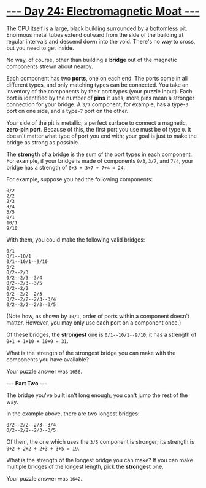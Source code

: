 # [--- Day 24: Electromagnetic Moat ---](http://adventofcode.com/2017/day/24)

The CPU itself is a large, black building surrounded by a bottomless pit. Enormous metal tubes extend outward from the side of the building at regular intervals and descend down into the void. There's no way to cross, but you need to get inside.

No way, of course, other than building a **bridge** out of the magnetic components strewn about nearby.

Each component has two **ports**, one on each end. The ports come in all different types, and only matching types can be connected. You take an inventory of the components by their port types (your puzzle input). Each port is identified by the number of **pins** it uses; more pins mean a stronger connection for your bridge. A ``3/7`` component, for example, has a type-``3`` port on one side, and a type-``7`` port on the other.

Your side of the pit is metallic; a perfect surface to connect a magnetic, **zero-pin port**. Because of this, the first port you use must be of type ``0``. It doesn't matter what type of port you end with; your goal is just to make the bridge as strong as possible.

The **strength** of a bridge is the sum of the port types in each component. For example, if your bridge is made of components ``0/3``, ``3/7``, and ``7/4``, your bridge has a strength of ``0+3 + 3+7 + 7+4 = 24``.

For example, suppose you had the following components:
```
0/2
2/2
2/3
3/4
3/5
0/1
10/1
9/10
```
With them, you could make the following valid bridges:
```
0/1
0/1--10/1
0/1--10/1--9/10
0/2
0/2--2/3
0/2--2/3--3/4
0/2--2/3--3/5
0/2--2/2
0/2--2/2--2/3
0/2--2/2--2/3--3/4
0/2--2/2--2/3--3/5
```
(Note how, as shown by ``10/1``, order of ports within a component doesn't matter. However, you may only use each port on a component once.)

Of these bridges, the **strongest** one is ``0/1--10/1--9/10``; it has a strength of ``0+1 + 1+10 + 10+9 = 31``.

What is the strength of the strongest bridge you can make with the components you have available?

Your puzzle answer was ``1656``.

**--- Part Two ---**

The bridge you've built isn't long enough; you can't jump the rest of the way.

In the example above, there are two longest bridges:
```
0/2--2/2--2/3--3/4
0/2--2/2--2/3--3/5
```
Of them, the one which uses the ``3/5`` component is stronger; its strength is ``0+2 + 2+2 + 2+3 + 3+5 = 19``.

What is the strength of the longest bridge you can make? If you can make multiple bridges of the longest length, pick the **strongest** one.

Your puzzle answer was ``1642``.
